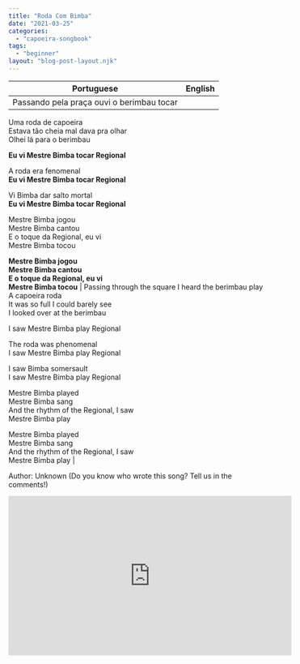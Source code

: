 ```yaml
---
title: "Roda Com Bimba"
date: "2021-03-25"
categories: 
  - "capoeira-songbook"
tags: 
  - "beginner"
layout: "blog-post-layout.njk"
---
```


| Portuguese | English |
| --- | --- |
| Passando pela praça ouvi o berimbau tocar  
Uma roda de capoeira  
Estava tão cheia mal dava pra olhar  
Olhei lá para o berimbau  
  
**Eu vi Mestre Bimba tocar Regional**  
  
A roda era fenomenal  
**Eu vi Mestre Bimba tocar Regional**  
  
Vi Bimba dar salto mortal  
**Eu vi Mestre Bimba tocar Regional**  
  
Mestre Bimba jogou  
Mestre Bimba cantou  
E o toque da Regional, eu vi  
Mestre Bimba tocou  
  
**Mestre Bimba jogou  
Mestre Bimba cantou  
E o toque da Regional, eu vi  
Mestre Bimba tocou** | Passing through the square I heard the berimbau play  
A capoeira roda  
It was so full I could barely see  
I looked over at the berimbau  
  
I saw Mestre Bimba play Regional  
  
The roda was phenomenal  
I saw Mestre Bimba play Regional  
  
I saw Bimba somersault  
I saw Mestre Bimba play Regional  
  
Mestre Bimba played  
Mestre Bimba sang  
And the rhythm of the Regional, I saw  
Mestre Bimba play  
  
Mestre Bimba played  
Mestre Bimba sang  
And the rhythm of the Regional, I saw  
Mestre Bimba play |

<figcaption>

Author: Unknown (Do you know who wrote this song? Tell us in the comments!)

</figcaption>

<iframe width="560" height="315" src="https://www.youtube.com/embed/sMYkVnOY_E0" title="YouTube video player" frameborder="0" allow="accelerometer; autoplay; clipboard-write; encrypted-media; gyroscope; picture-in-picture" allowfullscreen></iframe>
